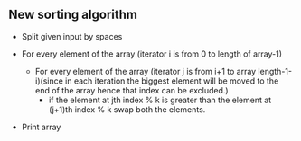 

## New sorting algorithm

- Split given input by spaces


- For every element of the array (iterator i is from 0 to length of array-1)
  - For every element of the array (iterator j is from i+1 to array length-1-i)(since in each iteration the biggest element will be moved to the end of the array hence  that index can be excluded.)
    - if the element at jth index % k is greater than the element at (j+1)th index % k swap both the elements.
- Print array

